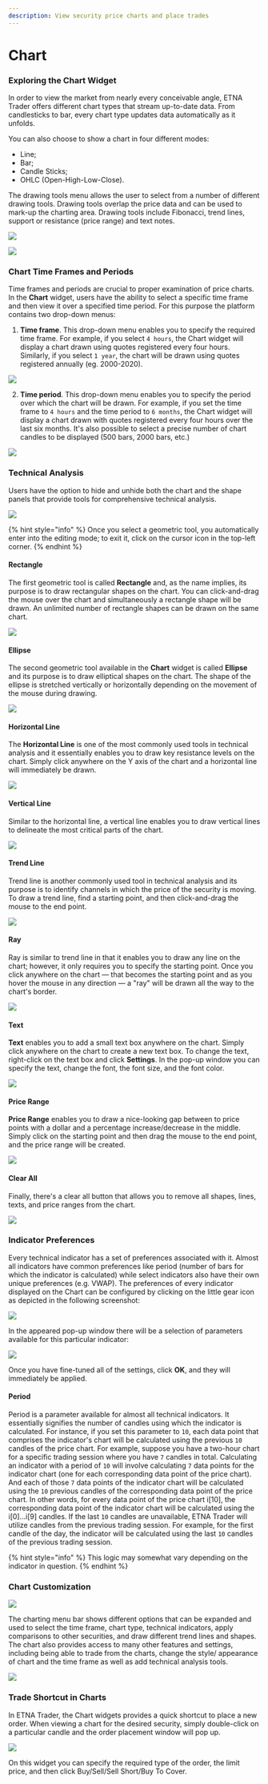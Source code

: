 ```yaml
---
description: View security price charts and place trades
---
```


# Chart

### Exploring the Chart Widget

In order to view the market from nearly every conceivable angle, ETNA Trader offers different chart types that stream up-to-date data. From candlesticks to bar, every chart type updates data automatically as it unfolds.

You can also choose to show a chart in four different modes:

* Line;
* Bar;
* Candle Sticks;
* OHLC \(Open-High-Low-Close\).

The drawing tools menu allows the user to select from a number of different drawing tools. Drawing tools overlap the price data and can be used to mark-up the charting area. Drawing tools include Fibonacci, trend lines, support or resistance \(price range\) and text notes.

![](../../../.gitbook/assets/screenshot-2020-03-20-at-19.18.36.png)

![](../../../.gitbook/assets/screenshot-2020-03-20-at-19.18.43.png)

### Chart Time Frames and Periods

Time frames and periods are crucial to proper examination of price charts. In the **Chart** widget, users have the ability to select a specific time frame and then view it over a specified time period. For this purpose the platform contains two drop-down menus: 

1. **Time frame**. This drop-down menu enables you to specify the required time frame. For example, if you select `4 hours`, the Chart widget will display a chart drawn using quotes registered every four hours. Similarly, if you select `1 year`, the chart will be drawn using quotes registered annually \(eg. 2000-2020\).

![](../../../.gitbook/assets/screenshot-2020-08-25-at-18.46.33.png)

  2. **Time period**. This drop-down menu enables you to specify the period over which the chart will be drawn. For example, if you set the time frame to `4 hours` and the time period to `6 months`, the Chart widget will display a chart drawn with quotes registered every four hours over the last six months. It's also possible to select a precise number of chart candles to be displayed \(500 bars, 2000 bars, etc.\)

![](../../../.gitbook/assets/screenshot-2020-08-25-at-18.46.56.png)

### Technical Analysis

Users have the option to hide and unhide both the chart and the shape panels that provide tools for comprehensive technical analysis.

![](../../../.gitbook/assets/screenshot-2020-03-20-at-19.12.50.png)

{% hint style="info" %}
Once you select a geometric tool, you automatically enter into the editing mode; to exit it, click on the cursor icon in the top-left corner.
{% endhint %}

#### Rectangle

The first geometric tool is called **Rectangle** and, as the name implies, its purpose is to draw rectangular shapes on the chart. You can click-and-drag the mouse over the chart and simultaneously a rectangle shape will be drawn. An unlimited number of rectangle shapes can be drawn on the same chart.

![](../../../.gitbook/assets/screenshot-2020-06-09-at-21.56.02.png)

#### Ellipse

The second geometric tool available in the **Chart** widget is called **Ellipse** and its purpose is to draw elliptical shapes on the chart. The shape of the ellipse is stretched vertically or horizontally depending on the movement of the mouse during drawing. 

![](../../../.gitbook/assets/screenshot-2020-06-09-at-22.02.52.png)

#### Horizontal Line

The **Horizontal Line** is one of the most commonly used tools in technical analysis and it essentially enables you to draw key resistance levels on the chart. Simply click anywhere on the Y axis of the chart and a horizontal line will immediately be drawn.

![](../../../.gitbook/assets/screenshot-2020-06-09-at-22.28.32.png)

#### Vertical Line

Similar to the horizontal line, a vertical line enables you to draw vertical lines to delineate the most critical parts of the chart.

![](../../../.gitbook/assets/screenshot-2020-06-09-at-22.33.15%20%281%29.png)

#### Trend Line

Trend line is another commonly used tool in technical analysis and its purpose is to identify channels in which the price of the security is moving. To draw a trend line, find a starting point, and then click-and-drag the mouse to the end point.

![](../../../.gitbook/assets/screenshot-2020-06-09-at-22.35.46.png)

#### Ray

Ray is similar to trend line in that it enables you to draw any line on the chart; however, it only requires you to specify the starting point. Once you click anywhere on the chart — that becomes the starting point and as you hover the mouse in any direction — a "ray" will be drawn all the way to the chart's border.

![](../../../.gitbook/assets/screenshot-2020-06-09-at-22.47.14.png)

#### Text

**Text** enables you to add a small text box anywhere on the chart. Simply click anywhere on the chart to create a new text box. To change the text, right-click on the text box and click **Settings**. In the pop-up window you can specify the text, change the font, the font size, and the font color.

![](../../../.gitbook/assets/screenshot-2020-06-09-at-23.06.16.png)

#### Price Range

**Price Range** enables you to draw a nice-looking gap between to price points with a dollar and a percentage increase/decrease in the middle. Simply click on the starting point and then drag the mouse to the end point, and the price range will be created.

![](../../../.gitbook/assets/screenshot-2020-06-09-at-23.20.09.png)

#### Clear All

Finally, there's a clear all button that allows you to remove all shapes, lines, texts, and price ranges from the chart.

![](../../../.gitbook/assets/screenshot-2020-06-09-at-23.24.29.png)

### Indicator Preferences

Every technical indicator has a set of preferences associated with it. Almost all indicators have common preferences like period \(number of bars for which the indicator is calculated\) while select indicators also have their own unique preferences \(e.g. VWAP\). The preferences of every indicator displayed on the Chart can be configured by clicking on the little gear icon as depicted in the following screenshot:

![](../../../.gitbook/assets/screenshot-2020-08-26-at-19.45.32.png)

In the appeared pop-up window there will be a selection of parameters available for this particular indicator:

![](../../../.gitbook/assets/screenshot-2020-08-26-at-19.48.29.png)

Once you have fine-tuned all of the settings, click **OK**, and they will immediately be applied.

#### Period

Period is a parameter available for almost all technical indicators. It essentially signifies the number of candles using which the indicator is calculated. For instance, if you set this parameter to `10`, each data point that comprises the indicator's chart will be calculated using the previous `10` candles of the price chart. For example, suppose you have a two-hour chart for a specific trading session where you have `7` candles in total. Calculating an indicator with a period of `10` will involve calculating `7` data points for the indicator chart \(one for each corresponding data point of the price chart\). And each of those `7` data points of the indicator chart will be calculated using the `10` previous candles of the corresponding data point of the price chart. In other words, for every data point of the price chart i\[10\], the corresponding data point of the indicator chart will be calculated using the i\[0\]...i\[9\] candles. If the last `10` candles  are unavailable, ETNA Trader will utilize candles from the previous trading session. For example, for the first candle of the day, the indicator will be calculated using the last `10` candles of the previous trading session. 

{% hint style="info" %}
This logic may somewhat vary depending on the indicator in question.
{% endhint %}

### Chart Customization

![](../../../.gitbook/assets/screenshot-2020-03-20-at-19.07.34.png)

The charting menu bar shows different options that can be expanded and used to select the time frame, chart type, technical indicators, apply comparisons to other securities, and draw different trend lines and shapes. The chart also provides access to many other features and settings, including being able to trade from the charts, change the style/ appearance of chart and the time frame as well as add technical analysis tools.

![](../../../.gitbook/assets/screenshot-2020-03-20-at-19.21.32.png)

### Trade Shortcut in Charts

In ETNA Trader, the Chart widgets provides a quick shortcut to place a new order. When viewing a chart for the desired security, simply double-click on a particular candle and the order placement window will pop up.

![](../../../.gitbook/assets/screenshot-2020-03-19-at-16.53.11.png)

On this widget you can specify the required type of the order, the limit price, and then click Buy/Sell/Sell Short/Buy To Cover.

